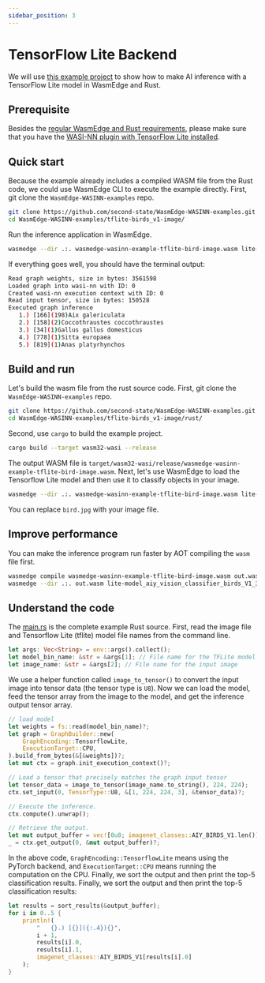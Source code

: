 ```yaml
---
sidebar_position: 3
---
```


# TensorFlow Lite Backend

We will use [this example project](https://github.com/second-state/WasmEdge-WASINN-examples/tree/master/tflite-birds_v1-image) to show how to make AI inference with a TensorFlow Lite model in WasmEdge and Rust.

## Prerequisite

Besides the [regular WasmEdge and Rust requirements](../../rust/setup.md), please make sure that you have the [WASI-NN plugin with TensorFlow Lite installed](../../../start/install.md#wasi-nn-plug-in-with-tensorflow-lite-backend).

## Quick start

Because the example already includes a compiled WASM file from the Rust code, we could use WasmEdge CLI to execute the example directly. First, git clone the `WasmEdge-WASINN-examples` repo.

```bash
git clone https://github.com/second-state/WasmEdge-WASINN-examples.git
cd WasmEdge-WASINN-examples/tflite-birds_v1-image/
```

Run the inference application in WasmEdge.

```bash
wasmedge --dir .:. wasmedge-wasinn-example-tflite-bird-image.wasm lite-model_aiy_vision_classifier_birds_V1_3.tflite bird.jpg
```

If everything goes well, you should have the terminal output:

```bash
Read graph weights, size in bytes: 3561598
Loaded graph into wasi-nn with ID: 0
Created wasi-nn execution context with ID: 0
Read input tensor, size in bytes: 150528
Executed graph inference
   1.) [166](198)Aix galericulata
   2.) [158](2)Coccothraustes coccothraustes
   3.) [34](1)Gallus gallus domesticus
   4.) [778](1)Sitta europaea
   5.) [819](1)Anas platyrhynchos
```

## Build and run

Let's build the wasm file from the rust source code. First, git clone the `WasmEdge-WASINN-examples` repo.

```bash
git clone https://github.com/second-state/WasmEdge-WASINN-examples.git
cd WasmEdge-WASINN-examples/tflite-birds_v1-image/rust/
```

Second, use `cargo` to build the example project.

```bash
cargo build --target wasm32-wasi --release
```

The output WASM file is `target/wasm32-wasi/release/wasmedge-wasinn-example-tflite-bird-image.wasm`. Next, let's use WasmEdge to load the Tensorflow Lite model and then use it to classify objects in your image.

```bash
wasmedge --dir .:. wasmedge-wasinn-example-tflite-bird-image.wasm lite-model_aiy_vision_classifier_birds_V1_3.tflite bird.jpg
```

You can replace `bird.jpg` with your image file.

## Improve performance

You can make the inference program run faster by AOT compiling the `wasm` file first.

```bash
wasmedge compile wasmedge-wasinn-example-tflite-bird-image.wasm out.wasm
wasmedge --dir .:. out.wasm lite-model_aiy_vision_classifier_birds_V1_3.tflite bird.jpg
```

## Understand the code

The [main.rs](https://github.com/second-state/WasmEdge-WASINN-examples/blob/master/tflite-birds_v1-image/rust/tflite-bird/src/main.rs) is the complete example Rust source. First, read the image file and Tensorflow Lite (tflite) model file names from the command line. 

```rust
let args: Vec<String> = env::args().collect();
let model_bin_name: &str = &args[1]; // File name for the TFLite model
let image_name: &str = &args[2]; // File name for the input image
```

We use a helper function called `image_to_tensor()` to convert the input image into tensor data (the tensor type is `U8`). Now we can load the model, feed the tensor array from the image to the model, and get the inference output tensor array.

```rust
// load model
let weights = fs::read(model_bin_name)?;
let graph = GraphBuilder::new(
    GraphEncoding::TensorflowLite,
    ExecutionTarget::CPU,
).build_from_bytes(&[&weights])?;
let mut ctx = graph.init_execution_context()?;

// Load a tensor that precisely matches the graph input tensor
let tensor_data = image_to_tensor(image_name.to_string(), 224, 224);
ctx.set_input(0, TensorType::U8, &[1, 224, 224, 3], &tensor_data)?;

// Execute the inference.
ctx.compute().unwrap();

// Retrieve the output.
let mut output_buffer = vec![0u8; imagenet_classes::AIY_BIRDS_V1.len()];
_ = ctx.get_output(0, &mut output_buffer)?;
```

In the above code, `GraphEncoding::TensorflowLite` means using the PyTorch backend, and `ExecutionTarget::CPU` means running the computation on the CPU. Finally, we sort the output and then print the top-5 classification results. Finally, we sort the output and then print the top-5 classification results:

```rust
let results = sort_results(&output_buffer);
for i in 0..5 {
    println!(
        "   {}.) [{}]({:.4}){}",
        i + 1,
        results[i].0,
        results[i].1,
        imagenet_classes::AIY_BIRDS_V1[results[i].0]
    );
}
```
